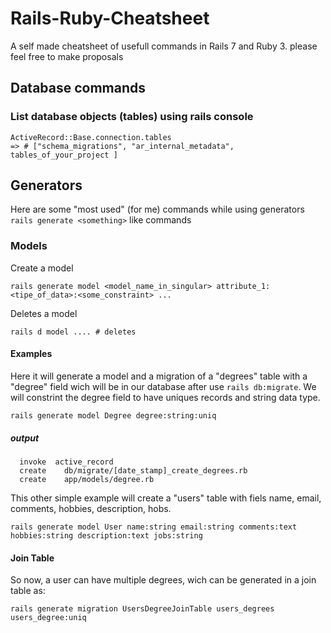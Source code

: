 # Rails-Ruby-Cheatsheet
A self made cheatsheet of usefull commands in Rails 7 and Ruby 3.
please feel free to make proposals

## Database commands

### List database objects (tables) using rails console
```
ActiveRecord::Base.connection.tables 
=> # ["schema_migrations", "ar_internal_metadata", tables_of_your_project ]
```

## Generators
Here are some "most used" (for me) commands while using generators `rails generate <something>` like commands

### Models
Create a model
```
rails generate model <model_name_in_singular> attribute_1:<tipe_of_data>:<some_constraint> ...
```
Deletes a model

```
rails d model .... # deletes

```


#### Examples

Here it will generate a model and a migration of a "degrees" table with a "degree" field wich will be in our database after use `rails db:migrate`. We will constrint the degree field to have uniques records and string data type.
```
rails generate model Degree degree:string:uniq
```
##### output

```
  invoke  active_record
  create    db/migrate/[date_stamp]_create_degrees.rb
  create    app/models/degree.rb
```

This other simple example will create a "users" table with fiels name, email, comments, hobbies, description, hobs. 
```
rails generate model User name:string email:string comments:text hobbies:string description:text jobs:string

```
#### Join Table
So now, a user can have multiple degrees, wich can be generated in a join table as:

```
rails generate migration UsersDegreeJoinTable users_degrees users_degree:uniq

```
